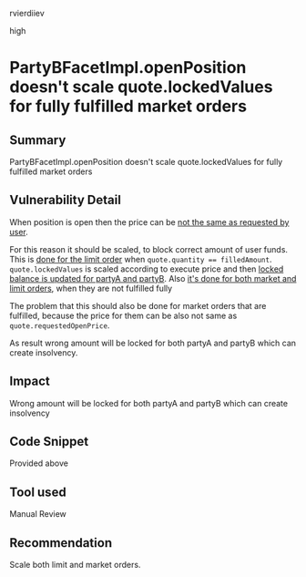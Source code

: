 rvierdiiev

high

# PartyBFacetImpl.openPosition doesn't scale quote.lockedValues for fully fulfilled market orders

## Summary
PartyBFacetImpl.openPosition doesn't scale quote.lockedValues for fully fulfilled market orders
## Vulnerability Detail
When position is open then the price can be [not the same as requested by user](https://github.com/sherlock-audit/2023-06-symmetrical/blob/main/symmio-core/contracts/facets/PartyB/PartyBFacetImpl.sol#L136-L146).

For this reason it should be scaled, to block correct amount of user funds. This is [done for the limit order](https://github.com/sherlock-audit/2023-06-symmetrical/blob/main/symmio-core/contracts/facets/PartyB/PartyBFacetImpl.sol#L136-L146) when `quote.quantity == filledAmount`. `quote.lockedValues` is scaled according to execute price and then [locked balance is updated for partyA and partyB](https://github.com/sherlock-audit/2023-06-symmetrical/blob/main/symmio-core/contracts/facets/PartyB/PartyBFacetImpl.sol#L164-L166).
Also [it's done for both market and limit orders](https://github.com/sherlock-audit/2023-06-symmetrical/blob/main/symmio-core/contracts/facets/PartyB/PartyBFacetImpl.sol#L178-L185), when they are not fulfilled fully

The problem that this should also be done for market orders that are fulfilled, because the price for them can be also not same as `quote.requestedOpenPrice`.

As result wrong amount will be locked for both partyA and partyB which can create insolvency.
## Impact
Wrong amount will be locked for both partyA and partyB which can create insolvency
## Code Snippet
Provided above
## Tool used

Manual Review

## Recommendation
Scale both limit and market orders.
